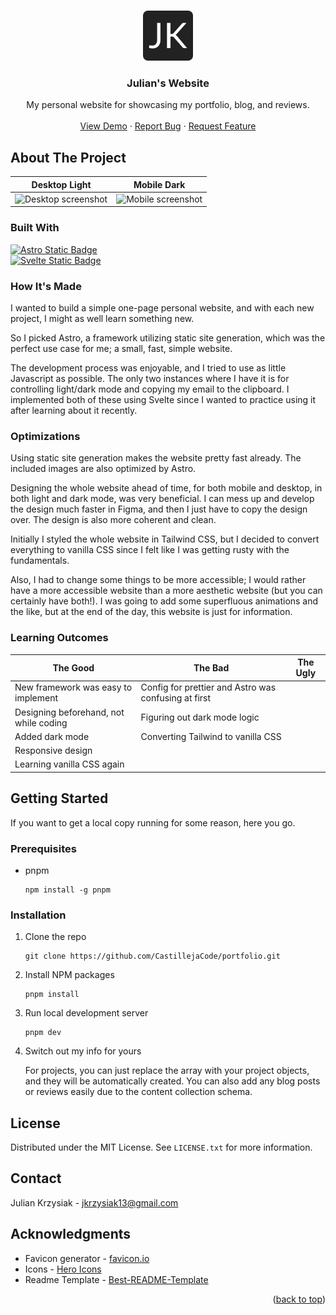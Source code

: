 <!-- Improved compatibility of back to top link: See: https://github.com/othneildrew/Best-README-Template/pull/73 -->
<a name="readme-top"></a>
<!--
*** Thanks for checking out the Best-README-Template. If you have a suggestion
*** that would make this better, please fork the repo and create a pull request
*** or simply open an issue with the tag "enhancement".
*** Don't forget to give the project a star!
*** Thanks again! Now go create something AMAZING! :D
-->

<!-- PROJECT LOGO -->
<br />
<div align="center">
  <a href="https://github.com/CastillejaCode/portfolio">
    <img src="./public/android-chrome-512x512.png" alt="Logo" width="80" height="80">
  </a>

<h3 align="center">Julian's Website</h3>

  <p align="center">
    My personal website for showcasing my portfolio, blog, and reviews.
    <br />
    <br />
    <a href="https://github.com/CastillejaCode/portfolio">View Demo</a>
    ·
    <a href="https://github.com/CastillejaCode/portfolio/issues">Report Bug</a>
    ·
    <a href="https://github.com/CastillejaCode/portfolio/issues">Request Feature</a>
  </p>
</div>

<!-- ABOUT THE PROJECT -->
## About The Project
Desktop Light             |  Mobile Dark
-------------------------|-------------------------
<img src="https://imgur.com/K2BOqyC.png" alt="Desktop screenshot">  |  <img src="https://imgur.com/OnGw1Xd.png" alt="Mobile screenshot">

### Built With

<a href="https://astro.build/">  
<img alt="Astro Static Badge" src="https://img.shields.io/badge/Astro-2A233E?style=for-the-badge&logo=astro&logoColor=ff7e33" height="50">
</a> 
<br/>
<a href="https://svelte.dev/">  
<img alt="Svelte Static Badge" src="https://img.shields.io/badge/Svelte-2A233E?style=for-the-badge&logo=svelte&logoColor=ff3e00&color=2e2e2e" height="50">
</a>

### How It's Made

I wanted to build a simple one-page personal website, and with each new project, I might as well learn something new.

So I picked Astro, a framework utilizing static site generation, which was the perfect use case for me; a small, fast, simple website.

The development process was enjoyable, and I tried to use as little Javascript as possible. The only two instances where I have it is for controlling light/dark mode and copying my email to the clipboard. 
I implemented both of these using Svelte since I wanted to practice using it after learning about it recently. 

### Optimizations

Using static site generation makes the website pretty fast already. The included images are also optimized by Astro. 

Designing the whole website ahead of time, for both mobile and desktop, in both light and dark mode, was very beneficial. I can mess up and develop the design much faster in Figma,
and then I just have to copy the design over. The design is also more coherent and clean. 

Initially I styled the whole website in Tailwind CSS, but I decided to convert everything to vanilla CSS since I felt like I was getting rusty with the fundamentals. 

Also, I had to change some things to be more accessible; I would rather have a more accessible website than a more aesthetic website (but you can certainly have both!). 
I was going to add some superfluous animations and the like, but at the end of the day, this website is just for information.


### Learning Outcomes

| The Good                               | The Bad                                              | The Ugly |
|----------------------------------------|------------------------------------------------------|----------|
| New framework was easy to implement    | Config for prettier and Astro was confusing at first |          |
| Designing beforehand, not while coding | Figuring out dark mode logic                         |          |
| Added dark mode                        | Converting Tailwind to vanilla CSS                                                      |          |
| Responsive design                      |                                                      |          |
| Learning vanilla CSS again               |                                                      |          |


<!-- GETTING STARTED -->
## Getting Started

If you want to get a local copy running for some reason, here you go.

### Prerequisites

* pnpm
  ```
  npm install -g pnpm
  ```

### Installation

1. Clone the repo
   ```
   git clone https://github.com/CastillejaCode/portfolio.git
   ```
2. Install NPM packages
   ```
   pnpm install 
   ```
3. Run local development server
   ```
   pnpm dev
   ```
 4. Switch out my info for yours

    For projects, you can just replace the array with your project objects, and they will be automatically created.
    You can also add any blog posts or reviews easily due to the content collection schema. 



<!-- LICENSE -->
## License

Distributed under the MIT License. See `LICENSE.txt` for more information.

<!-- CONTACT -->
## Contact

Julian Krzysiak - jkrzysiak13@gmail.com

<!-- ACKNOWLEDGMENTS -->
## Acknowledgments

* Favicon generator - [favicon.io](https://favicon.io/)
* Icons - [Hero Icons](https://heroicons.com/)
* Readme Template - [Best-README-Template](https://github.com/othneildrew/Best-README-Template)

<p align="right">(<a href="#readme-top">back to top</a>)</p>
